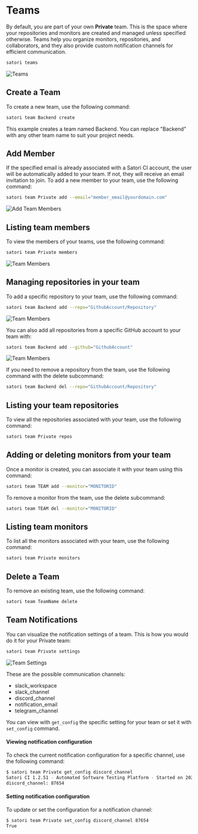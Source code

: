 
# Teams

By default, you are part of your own **Private** team. This is the space where your repositories and monitors are created and managed unless specified otherwise. Teams help you organize monitors, repositories, and collaborators, and they also provide custom notification channels for efficient communication.

```sh
satori teams
```

![Teams](img/team_1.png)

## Create a Team

To create a new team, use the following command:

```sh
satori team Backend create
```

This example creates a team named Backend. You can replace "Backend" with any other team name to suit your project needs.

## Add Member

If the specified email is already associated with a Satori CI account, the user will be automatically added to your team. If not, they will receive an email invitation to join. 
To add a new member to your team, use the following command:

```sh
satori team Private add --email="member_email@yourdomain.com"
```

![Add Team Members](img/team_3.png)

## Listing team members

To view the members of your teams, use the following command:

```sh
satori team Private members
```

![Team Members](img/team_2.png)

## Managing repositories in your team

To add a specific repository to your team, use the following command:

```sh
satori team Backend add --repo="GithubAccount/Repository"
```

![Team Members](img/team_4.png)

You can also add all repositories from a specific GitHub account to your team with:

```sh
satori team Backend add --github="GithubAccount"
```

![Team Members](img/team_5.png)

If you need to remove a repository from the team, use the following command with the delete subcommand:

```sh
satori team Backend del --repo="GithubAccount/Repository"
```

## Listing your team repositories

To view all the repositories associated with your team, use the following command:

```sh
satori team Private repos
```

## Adding or deleting monitors from your team

Once a monitor is created, you can associate it with your team using this command:

```sh
satori team TEAM add --monitor="MONITORID"
```

To remove a monitor from the team, use the delete subcommand:

```sh
satori team TEAM del --monitor="MONITORID"
```

## Listing team monitors

To list all the monitors associated with your team, use the following command:

```sh
satori team Private monitors
```

## Delete a Team

To remove an existing team, use the following command:

```sh
satori team TeamName delete
```

## Team Notifications

You can visualize the notification settings of a team. This is how you would do it for your Private team:

```sh
satori team Private settings
```

![Team Settings](img/team_settings.png)

These are the possible communication channels:

- slack_workspace
- slack_channel
- discord_channel
- notification_email
- telegram_channel

You can view with `get_config` the specific setting for your team or set it with `set_config` command.

#### Viewing notification configuration

To check the current notification configuration for a specific channel, use the following command:

```sh
$ satori team Private get_config discord_channel
Satori CI 1.2.51 - Automated Software Testing Platform - Started on 2023-07-03 16:50:40
discord_channel: 87654
```

#### Setting notification configuration

To update or set the configuration for a notification channel:

```sh
$ satori team Private set_config discord_channel 87654
True
```

